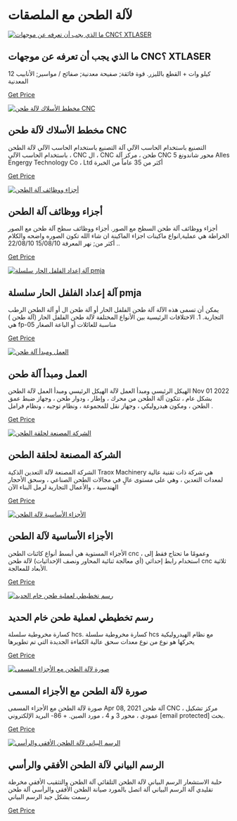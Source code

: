 # لآلة الطحن مع الملصقات
<a href="https://mnn.zoosnet.net/LR/Chatpre.aspx?id=MNN94995150&p=https://vbl.co.za/" target="_blank">![ما الذي يجب أن تعرفه عن موجهات CNC؟ XTLASER](https://raw.githubusercontent.com/gcmcrusher/imgs/main/680.jpg)</a>
## ما الذي يجب أن تعرفه عن موجهات CNC؟ XTLASER
12 كيلو وات + القطع بالليزر. قوة فائقة; صفيحة معدنية; صفائح / مواسير; الأنابيب المعدنية
<a href="https://mnn.zoosnet.net/LR/Chatpre.aspx?id=MNN94995150&p=https://vbl.co.za/" target="_blank">Get Price</a>
<a href="https://mnn.zoosnet.net/LR/Chatpre.aspx?id=MNN94995150&p=https://vbl.co.za/" target="_blank">![مخطط الأسلاك لآلة طحن CNC](https://raw.githubusercontent.com/gcmcrusher/imgs/main/327.jpg)</a>
## مخطط الأسلاك لآلة طحن CNC
التصنيع باستخدام الحاسب الآلي آلة التصنيع باستخدام الحاسب الآلي لآلة الطحن باستخدام الحاسب الآلي ، CNC ال ، CNC طحن ، مركز آلة CNC 5 محور شاندونغ Alles Engergy Technology Co ، Ltd أكثر من 35 عاماً من الخبرة
<a href="https://mnn.zoosnet.net/LR/Chatpre.aspx?id=MNN94995150&p=https://vbl.co.za/" target="_blank">Get Price</a>
<a href="https://mnn.zoosnet.net/LR/Chatpre.aspx?id=MNN94995150&p=https://vbl.co.za/" target="_blank">![أجزاء ووظائف آلة الطحن](https://raw.githubusercontent.com/gcmcrusher/imgs/main/763.jpg)</a>
## أجزاء ووظائف آلة الطحن
أجزاء ووظائف آلة طحن السطح مع الصور. أجزاء ووظائف سطح آلة طحن مع الصور الخراطة هي عملية,انواع ماكينات اجزاء الماكينة ان شاء الله تكون الصوره واضحه والكلام . أكثر من; نهر المعرفة 15/08/10 22/08/10.
<a href="https://mnn.zoosnet.net/LR/Chatpre.aspx?id=MNN94995150&p=https://vbl.co.za/" target="_blank">Get Price</a>
<a href="https://mnn.zoosnet.net/LR/Chatpre.aspx?id=MNN94995150&p=https://vbl.co.za/" target="_blank">![آلة إعداد الفلفل الحار سلسلة pmja](https://raw.githubusercontent.com/gcmcrusher/imgs/main/514.jpg)</a>
## آلة إعداد الفلفل الحار سلسلة pmja
يمكن أن تسمى هذه الآلة آلة طحن الفلفل الحار أو آلة طحن ال أو آلة الطحن الرطب التجارية. 1. الاختلافات الرئيسية بين الأنواع المختلفة لآلة طحن الفلفل الحار (آلة طحن ) هي fp-05 مناسبة للعائلات أو الباعة الصغار
<a href="https://mnn.zoosnet.net/LR/Chatpre.aspx?id=MNN94995150&p=https://vbl.co.za/" target="_blank">Get Price</a>
<a href="https://mnn.zoosnet.net/LR/Chatpre.aspx?id=MNN94995150&p=https://vbl.co.za/" target="_blank">![العمل ومبدأ آلة طحن](https://raw.githubusercontent.com/gcmcrusher/imgs/main/674.jpg)</a>
## العمل ومبدأ آلة طحن
الهيكل الرئيسي ومبدأ العمل لآلة الهيكل الرئيسي ومبدأ العمل لآلة الطحن Nov 01 2022 بشكل عام ، تتكون آلة الطحن من محرك ، وإطار ، ودوار طحن ، وجهاز ضبط عمق الطحن ، ومكون هيدروليكي ، وجهاز نقل للمجموعة ، ونظام توجيه ، ونظام فرامل .
<a href="https://mnn.zoosnet.net/LR/Chatpre.aspx?id=MNN94995150&p=https://vbl.co.za/" target="_blank">Get Price</a>
<a href="https://mnn.zoosnet.net/LR/Chatpre.aspx?id=MNN94995150&p=https://vbl.co.za/" target="_blank">![الشركة المصنعة لحلقة الطحن](https://raw.githubusercontent.com/gcmcrusher/imgs/main/434.jpg)</a>
## الشركة المصنعة لحلقة الطحن
الشركة المصنعة لآلة التعدين الذكية Traox Machinery هي شركة ذات تقنية عالية لمعدات التعدين ، وهي على مستوى عالٍ في مجالات الطحن الصناعي ، وسحق الأحجار الهندسية ، والأعمال التجارية لرمل البناء الآن
<a href="https://mnn.zoosnet.net/LR/Chatpre.aspx?id=MNN94995150&p=https://vbl.co.za/" target="_blank">Get Price</a>
<a href="https://mnn.zoosnet.net/LR/Chatpre.aspx?id=MNN94995150&p=https://vbl.co.za/" target="_blank">![الأجزاء الأساسية لآلة الطحن](https://raw.githubusercontent.com/gcmcrusher/imgs/main/62.jpg)</a>
## الأجزاء الأساسية لآلة الطحن
الأجزاء المستوية هي أبسط أنواع كائنات الطحن cnc ، وعمومًا ما تحتاج فقط إلى استخدام رابط إحداثي (أي معالجة ثنائية المحاور ونصف الإحداثيات) لآلة طحن cnc ثلاثية الأبعاد للمعالجة.
<a href="https://mnn.zoosnet.net/LR/Chatpre.aspx?id=MNN94995150&p=https://vbl.co.za/" target="_blank">Get Price</a>
<a href="https://mnn.zoosnet.net/LR/Chatpre.aspx?id=MNN94995150&p=https://vbl.co.za/" target="_blank">![رسم تخطيطي لعملية طحن خام الحديد](https://raw.githubusercontent.com/gcmcrusher/imgs/main/123.jpg)</a>
## رسم تخطيطي لعملية طحن خام الحديد
كسارة مخروطية سلسلة hcs. كسارة مخروطية سلسلة hcs مع نظام الهيدروليكية يحركها هو نوع من نوع معدات سحق عالية الكفاءة الجديدة التي تم تطويرها
<a href="https://mnn.zoosnet.net/LR/Chatpre.aspx?id=MNN94995150&p=https://vbl.co.za/" target="_blank">Get Price</a>
<a href="https://mnn.zoosnet.net/LR/Chatpre.aspx?id=MNN94995150&p=https://vbl.co.za/" target="_blank">![صورة لآلة الطحن مع الأجزاء المسمى](https://raw.githubusercontent.com/gcmcrusher/imgs/main/642.jpg)</a>
## صورة لآلة الطحن مع الأجزاء المسمى
صورة لآلة الطحن مع الأجزاء المسمى Apr 08, 2021 آلة طحن CNC ، مركز تشكيل عمودي ، محور 3 و 4 ، مورد الصين. + 86- البريد الإلكتروني [email protected] بحث.
<a href="https://mnn.zoosnet.net/LR/Chatpre.aspx?id=MNN94995150&p=https://vbl.co.za/" target="_blank">Get Price</a>
<a href="https://mnn.zoosnet.net/LR/Chatpre.aspx?id=MNN94995150&p=https://vbl.co.za/" target="_blank">![الرسم البياني لآلة الطحن الأفقي والرأسي](https://raw.githubusercontent.com/gcmcrusher/imgs/main/372.jpg)</a>
## الرسم البياني لآلة الطحن الأفقي والرأسي
حلبة الاستشعار الرسم البياني لآلة الطحن التلقائي آلة الطحن والتثقيب الأفقي مخرطة تقليدي آلة الرسم البياني آلة اتصل بالمورد صيانة الطحن الأفقي والرأسي آلة طحن رسمت بشكل جيد الرسم البياني 
<a href="https://mnn.zoosnet.net/LR/Chatpre.aspx?id=MNN94995150&p=https://vbl.co.za/" target="_blank">Get Price</a>
